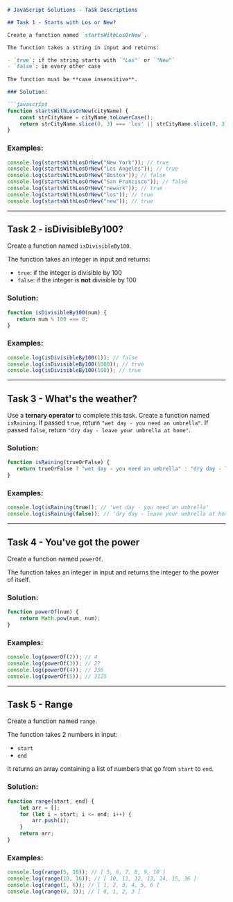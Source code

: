 
```md
# JavaScript Solutions - Task Descriptions

## Task 1 - Starts with Los or New?

Create a function named `startsWithLosOrNew`. 

The function takes a string in input and returns:

- `true`: if the string starts with `"Los"` or `"New"`
- `false`: in every other case
 
The function must be **case insensitive**.

### Solution:

```javascript
function startsWithLosOrNew(cityName) {
    const strCityName = cityName.toLowerCase();
    return strCityName.slice(0, 3) === 'los' || strCityName.slice(0, 3) === 'new';
}
```

### Examples:

```javascript
console.log(startsWithLosOrNew("New York")); // true
console.log(startsWithLosOrNew("Los Angeles")); // true
console.log(startsWithLosOrNew("Boston")); // false
console.log(startsWithLosOrNew("San Francisco")); // false
console.log(startsWithLosOrNew("newark")); // true
console.log(startsWithLosOrNew("los")); // true
console.log(startsWithLosOrNew("new")); // true
```

---

## Task 2 - isDivisibleBy100?

Create a function named `isDivisibleBy100`. 

The function takes an integer in input and returns:

- `true`: if the integer is divisible by 100
- `false`: if the integer is **not** divisible by 100

### Solution:

```javascript
function isDivisibleBy100(num) {
   return num % 100 === 0;
}
```

### Examples:

```javascript
console.log(isDivisibleBy100(1)); // false
console.log(isDivisibleBy100(1000)); // true
console.log(isDivisibleBy100(100)); // true
```

---

## Task 3 - What's the weather?

Use a **ternary operator** to complete this task. Create a function named `isRaining`. If passed `true`, return `"wet day - you need an umbrella"`. If passed `false`, return `"dry day - leave your umbrella at home"`.

### Solution:

```javascript
function isRaining(trueOrFalse) {
   return trueOrFalse ? "wet day - you need an umbrella" : "dry day - leave your umbrella at home";
}
```

### Examples:

```javascript
console.log(isRaining(true)); // 'wet day - you need an umbrella'
console.log(isRaining(false)); // 'dry day - leave your umbrella at home'
```

---

## Task 4 - You've got the power

Create a function named `powerOf`.

The function takes an integer in input and returns the integer to the power of itself.

### Solution:

```javascript
function powerOf(num) {
    return Math.pow(num, num);
}
```

### Examples:

```javascript
console.log(powerOf(2)); // 4 
console.log(powerOf(3)); // 27
console.log(powerOf(4)); // 256
console.log(powerOf(5)); // 3125
```

---

## Task 5 - Range 

Create a function named `range`.

The function takes 2 numbers in input:

- `start`
- `end`
 
It returns an array containing a list of numbers that go from `start` to `end`.

### Solution:

```javascript
function range(start, end) {
    let arr = [];
    for (let i = start; i <= end; i++) {
        arr.push(i);
    }
    return arr;
}
```

### Examples:

```javascript
console.log(range(5, 10)); // [ 5, 6, 7, 8, 9, 10 ]
console.log(range(10, 16)); // [ 10, 11, 12, 13, 14, 15, 16 ]
console.log(range(1, 6)); // [ 1, 2, 3, 4, 5, 6 ]
console.log(range(0, 3)); // [ 0, 1, 2, 3 ]
```
```
